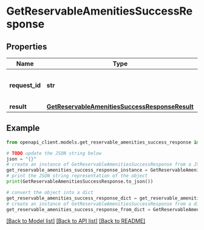 # GetReservableAmenitiesSuccessResponse


## Properties

Name | Type | Description | Notes
------------ | ------------- | ------------- | -------------
**request_id** | **str** | Unique identifier for the request | 
**result** | [**GetReservableAmenitiesSuccessResponseResult**](GetReservableAmenitiesSuccessResponseResult.md) |  | 

## Example

```python
from openapi_client.models.get_reservable_amenities_success_response import GetReservableAmenitiesSuccessResponse

# TODO update the JSON string below
json = "{}"
# create an instance of GetReservableAmenitiesSuccessResponse from a JSON string
get_reservable_amenities_success_response_instance = GetReservableAmenitiesSuccessResponse.from_json(json)
# print the JSON string representation of the object
print(GetReservableAmenitiesSuccessResponse.to_json())

# convert the object into a dict
get_reservable_amenities_success_response_dict = get_reservable_amenities_success_response_instance.to_dict()
# create an instance of GetReservableAmenitiesSuccessResponse from a dict
get_reservable_amenities_success_response_from_dict = GetReservableAmenitiesSuccessResponse.from_dict(get_reservable_amenities_success_response_dict)
```
[[Back to Model list]](../README.md#documentation-for-models) [[Back to API list]](../README.md#documentation-for-api-endpoints) [[Back to README]](../README.md)


